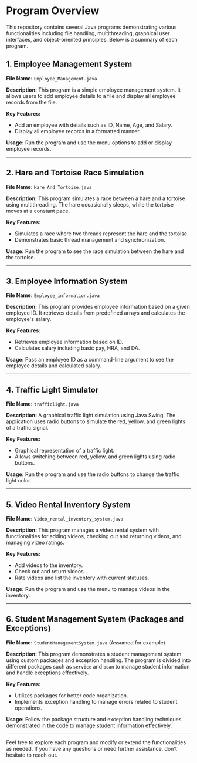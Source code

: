 # Program Overview

This repository contains several Java programs demonstrating various functionalities including file handling, multithreading, graphical user interfaces, and object-oriented principles. Below is a summary of each program.

## 1. Employee Management System

**File Name:** `Employee_Management.java`

**Description:** 
This program is a simple employee management system. It allows users to add employee details to a file and display all employee records from the file.

**Key Features:**
- Add an employee with details such as ID, Name, Age, and Salary.
- Display all employee records in a formatted manner.

**Usage:**
Run the program and use the menu options to add or display employee records.

---

## 2. Hare and Tortoise Race Simulation

**File Name:** `Hare_And_Tortoise.java`

**Description:** 
This program simulates a race between a hare and a tortoise using multithreading. The hare occasionally sleeps, while the tortoise moves at a constant pace.

**Key Features:**
- Simulates a race where two threads represent the hare and the tortoise.
- Demonstrates basic thread management and synchronization.

**Usage:**
Run the program to see the race simulation between the hare and the tortoise.

---

## 3. Employee Information System

**File Name:** `Employee_information.java`

**Description:** 
This program provides employee information based on a given employee ID. It retrieves details from predefined arrays and calculates the employee's salary.

**Key Features:**
- Retrieves employee information based on ID.
- Calculates salary including basic pay, HRA, and DA.

**Usage:**
Pass an employee ID as a command-line argument to see the employee details and calculated salary.

---

## 4. Traffic Light Simulator

**File Name:** `trafficlight.java`

**Description:** 
A graphical traffic light simulation using Java Swing. The application uses radio buttons to simulate the red, yellow, and green lights of a traffic signal.

**Key Features:**
- Graphical representation of a traffic light.
- Allows switching between red, yellow, and green lights using radio buttons.

**Usage:**
Run the program and use the radio buttons to change the traffic light color.

---

## 5. Video Rental Inventory System

**File Name:** `Video_rental_inventory_system.java`

**Description:** 
This program manages a video rental system with functionalities for adding videos, checking out and returning videos, and managing video ratings.

**Key Features:**
- Add videos to the inventory.
- Check out and return videos.
- Rate videos and list the inventory with current statuses.

**Usage:**
Run the program and use the menu to manage videos in the inventory.

---

## 6. Student Management System (Packages and Exceptions)

**File Name:** `StudentManagementSystem.java` (Assumed for example)

**Description:** 
This program demonstrates a student management system using custom packages and exception handling. The program is divided into different packages such as `service` and `bean` to manage student information and handle exceptions effectively.

**Key Features:**
- Utilizes packages for better code organization.
- Implements exception handling to manage errors related to student operations.

**Usage:**
Follow the package structure and exception handling techniques demonstrated in the code to manage student information effectively.

---

Feel free to explore each program and modify or extend the functionalities as needed. If you have any questions or need further assistance, don't hesitate to reach out.
